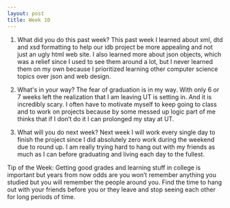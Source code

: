 ```yaml
---
layout: post
title: Week 10
---
```


1. What did you do this past week?
This past week I learned about xml, dtd and xsd formatting to help our idb project be more appealing and not just an ugly html web site. I also learned more about json objects, which was a relief since I used to see them around a lot, but I never learned them on my own because I prioritized learning other computer science topics over json and web design. 

2. What's in your way?
The fear of graduation is in my way. With only 6 or 7 weeks left the realization that I am leaving UT is setting in. And it is incredibly scary. I often have to motivate myself to keep going to class and to work on projects because by some messed up logic part of me thinks that if I don’t do it I can prolonged my stay at UT.

3. What will you do next week?
Next week I will work every single day to finish the project since I did absolutely zero work during the weekend due to round up. I am really trying hard to hang out with my friends as much as I can before graduating and living each day to the fullest.

Tip of the Week: Getting good grades and learning stuff in college is important but years from now odds are you won’t remember anything you studied but you will remember the people around you. Find the time to hang out with your friends before you or they leave and stop seeing each other for long periods of time.
